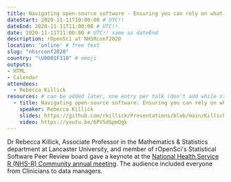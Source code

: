 ```yaml
---
title: Navigating open-source software - Ensuring you can rely on what you use
dateStart: 2020-11-11T10:00:00 # UTC!!
dateEnd: 2020-11-11T11:00:00 # UTC!!
date: 2020-11-11T11:00:00 # UTC!! same as dateEnd
description: rOpenSci at NHSRconf2020
location: 'online' # free text
slug: "nhsrconf2020"
country: "\U0001F310" # emoji
outputs: 
- HTML
- Calendar 
attendees:
  - Rebecca Killick
resources: # can be added later, one entry per talk (don't add while still empty, add once there are resources)
  - title: Navigating open-source software: Ensuring you can rely on what you use
    speaker: Rebecca Killick
    slides: https://github.com/rkillick/Presentations/blob/main/Killick.pdf
    video: https://youtu.be/6PV5dGpmQgk
---
```


Dr Rebecca Killick, Associate Professor in the Mathematics & Statistics department at Lancaster University, and member of rOpenSci's Statistical Software Peer Review board gave a keynote at the [National Health Service R (NHS-R) Community annual meeting](https://nhsrcommunity.com/events/nhs-r-virtual-conference-2020/). The audience included everyone from Clinicians to data managers.
